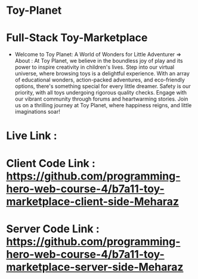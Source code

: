# Toy-Planet 

# Full-Stack Toy-Marketplace 

* Welcome to Toy Planet: A World of Wonders for Little Adventurer
=> About : At Toy Planet, we believe in the boundless joy of play and its power to inspire creativity in children's lives. Step into our virtual universe, where browsing toys is a delightful experience. With an array of educational wonders, action-packed adventures, and eco-friendly options, there's something special for every little dreamer. Safety is our priority, with all toys undergoing rigorous quality checks. Engage with our vibrant community through forums and heartwarming stories. Join us on a thrilling journey at Toy Planet, where happiness reigns, and little imaginations soar!

# Live Link : 
# Client Code Link : https://github.com/programming-hero-web-course-4/b7a11-toy-marketplace-client-side-Meharaz
# Server Code Link : https://github.com/programming-hero-web-course-4/b7a11-toy-marketplace-server-side-Meharaz

